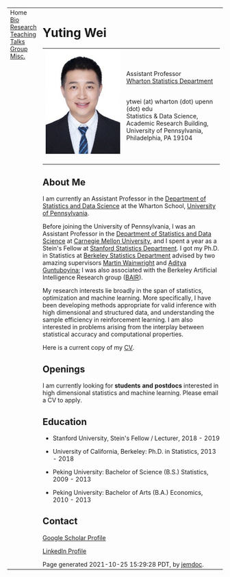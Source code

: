 <!DOCTYPE html PUBLIC "-//W3C//DTD XHTML 1.1//EN"
  "http://www.w3.org/TR/xhtml11/DTD/xhtml11.dtd">
<html xmlns="http://www.w3.org/1999/xhtml" xml:lang="en">
<head>
<meta name="generator" content="jemdoc, see http://jemdoc.jaboc.net/" />
<meta http-equiv="Content-Type" content="text/html;charset=utf-8" />
<link rel="stylesheet" href="jemdoc.css" type="text/css" />
<title></title>
</head>
<body>
<table summary="Table for page layout." id="tlayout">
<tr valign="top">
<td id="layout-menu">
<div class="menu-category">Home</div>
<div class="menu-item"><a href="index.html" class="current">Bio</a></div>
<div class="menu-item"><a href="publications.html">Research</a></div>
<div class="menu-item"><a href="teaching.html">Teaching</a></div>
<div class="menu-item"><a href="experience.html">Talks</a></div>
<div class="menu-item"><a href="group.html">Group</a></div>
<div class="menu-item"><a href="fun.html">Misc.</a></div>
</td>
<td id="layout-content">
<!-- Global site tag (gtag.js) - Google Analytics -->
<script async src="https://www.googletagmanager.com/gtag/js?id=UA-150369356-1"></script>
<script>
  window.dataLayer = window.dataLayer || [];
  function gtag(){dataLayer.push(arguments);}
  gtag('js', new Date());

  gtag('config', 'UA-150369356-1');
</script>
<h1>Yuting Wei</h1>
<table class="imgtable"><tr><td>
<img src="严老师证件照.jpg"300" width="250px" />&nbsp;</td>
<td align="left"><p>Assistant Professor <br />
<a href="https://statistics.wharton.upenn.edu/">Wharton Statistics Department</a> <br /></p>
<p><br />
ytwei (at) wharton (dot) upenn (dot) edu <br />
Statistics & Data Science,<br />
Academic Research Building, <br />
University of Pennsylvania,<br />
Philadelphia, PA 19104</p>
</td></tr></table>
<h2>About Me</h2>
<p>I am currently an Assistant Professor in the <a href="https://statistics.wharton.upenn.edu/">Department of Statistics and Data Science</a> at the Wharton School, <a href="https://www.upenn.edu/">University of Pennsylvania</a>. </p>
<p>Before joining the University of Pennsylvania, I was an Assistant Professor in the
<a href="http://www.stat.cmu.edu/">Department of Statistics and Data Science</a> at <a href="https://www.cmu.edu/">Carnegie Mellon University</a>, and I spent a year as a Stein's Fellow at <a href="https://statistics.stanford.edu/">Stanford Statistics Department</a>.
I got my Ph.D. in Statistics at <a href="http://statistics.berkeley.edu/">Berkeley Statistics Department</a> advised by two amazing supervisors <a href="https://people.eecs.berkeley.edu/~wainwrig/">Martin Wainwright</a> and <a href="https://www.stat.berkeley.edu/~aditya/">Aditya Guntuboyina</a>; I was also associated with the Berkeley Artificial Intelligence Research group (<a href="http://bair.berkeley.edu/">BAIR</a>).</p>
<p>My research interests lie broadly in the span of statistics, optimization and machine learning. 
More specifically, I have been developing methods appropriate for valid inference with high dimensional and structured data, and understanding the sample efficiency in reinforcement learning. 
I am also interested in problems arising from the interplay between statistical accuracy and computational properties. </p>
<p>Here is a current copy of my <a href="documents/resume/Resume_Yuting_Wei.pdf">CV</a>.</p>
<h2>Openings </h2>
<p>I am currently looking for <b>students and postdocs</b> interested in high dimensional statistics and machine learning. Please email a CV to apply.</p>
<h2>Education</h2>
<ul>
<li><p>Stanford University, Stein's Fellow / Lecturer, 2018 - 2019</p>
</li>
</ul>
<ul>
<li><p>University of California, Berkeley: Ph.D. in Statistics, 2013 - 2018</p>
</li>
</ul>
<ul>
<li><p>Peking University: Bachelor of Science (B.S.) Statistics, 2009 - 2013</p>
</li>
</ul>
<ul>
<li><p>Peking University: Bachelor of Arts (B.A.) Economics, 2010 - 2013</p>
</li>
</ul>
<h2>Contact </h2>
<p><a href="https://scholar.google.com/citations?user=fsbXdAYAAAAJ&amp;hl=en">Google Scholar Profile</a></p>
<p><a href="https://www.linkedin.com/in/yuting-wei-32830a7b">LinkedIn Profile</a></p>
<div id="footer">
<div id="footer-text">
Page generated 2021-10-25 15:29:28 PDT, by <a href="http://jemdoc.jaboc.net/">jemdoc</a>.
</div>
</div>
</td>
</tr>
</table>
</body>
</html>
